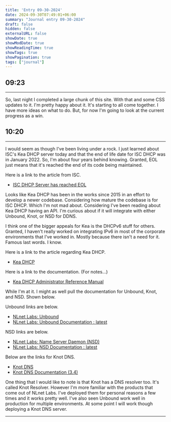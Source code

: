 ```yaml
---
title: 'Entry 09-30-2024'
date: 2024-09-30T07:49:01+06:00
summary: "Journal entry 09-30-2024"
draft: false
hidden: false
externalURL: false
showDate: true
showModDate: true
showReadingTime: true
showTags: true
showPagination: true
tags: ["journal"]
---
```


## 09:23
---

So, last night I completed a large chunk of this site. With that and 
some CSS updates to it. I'm pretty happy about it. It's starting to all
come together. I have more ideas on what to do. But, for now I'm going
to look at the current progress as a win.

## 10:20
---

I would seem as though I've been living under a rock. I just learned
about ISC's Kea DHCP server today and that the end of life date for
ISC DHCP was in January 2022. So, I'm about four years behind knowing.
Granted, EOL just means that it's reached the end of its code being
maintained.

Here is a link to the article from ISC.

- [ISC DHCP Server has reached EOL](https://www.isc.org/blogs/isc-dhcp-eol/)

Looks like Kea DHCP has been in the works since 2015 in an effort
to develop a newer codebase. Considering how mature the codebase is for
ISC DHCP. Which I'm not mad about. Considering I've been reading about
Kea DHCP having an API. I'm curious about if it will integrate with
either Unbound, Knot, or NSD for DDNS.

I think one of the bigger appeals for Kea is the DHCPv6 stuff for others.
Granted, I haven't really worked on integrating IPv6 in most of the
corporate environments that I've worked in. Mostly because there isn't a
need for it. Famous last words. I know.

Here is a link to the article regarding Kea DHCP.

- [Kea DHCP](https://www.isc.org/kea/)

Here is a link to the documentation. (For notes...)

- [Kea DHCP Administrator Reference Manual](https://kea.readthedocs.io/en/latest/)

While I'm at it. I might as well pull the documentation for Unbound,
Knot, and NSD. Shown below. 

Unbound links are below.

- [NLnet Labs: Unbound](https://www.nlnetlabs.nl/projects/unbound/about/)
- [NLnet Labs: Unbound Documentation : latest](https://unbound.docs.nlnetlabs.nl/en/latest/)

NSD links are below.

- [NLnet Labs: Name Server Daemon (NSD)](https://www.nlnetlabs.nl/projects/nsd/about/)
- [NLnet Labs: NSD Documentation : latest](https://nsd.docs.nlnetlabs.nl/en/latest/)

Below are the links for Knot DNS.

- [Knot DNS](https://www.knot-dns.cz/)
- [Knot DNS Documentation (3.4)](https://www.knot-dns.cz/docs/3.4/html/index.html)

One thing that I would like to note is that Knot has a DNS resolver too.
It's called Knot Resolver. However I'm more familiar with the products 
that come out of NLnet Labs. I've deployed them for personal reasons a
few times and it works pretty well. I've also seen Unbound work well in
production for multiple environments. At some point I will work though 
deploying a Knot DNS server.

---